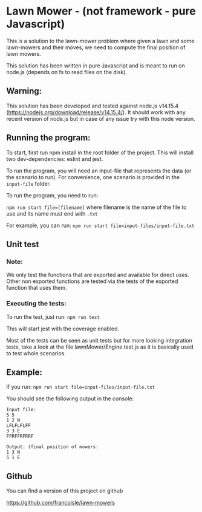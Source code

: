 # Lawn Mower - (not framework - pure Javascript)

This is a solution to the lawn-mower problem where given a lawn and some lawn-mowers and their moves, we need to compute
the final position of lawn mowers.

This solution has been written in pure Javascript and is meant to run on node.js (depends on fs to read files on the
disk).

## Warning:

This solution has been developed and tested against node.js v14.15.4 (https://nodejs.org/download/release/v14.15.4/). It
should work with any recent version of node.js but in case of any issue try with this node version.

## Running the program:

To start, first run npm install in the root folder of the project. This will install two dev-dependencies: eslint and
jest.

To run the program, you will need an input-file that represents the data (or the scenario to run). For convenience, one
scenario is provided in the `input-file` folder.

To run the program, you need to run:

`npm run start file=[filename]`
where filename is the name of the file to use and its name must end with `.txt`

For example, you can run:
`npm run start file=input-files/input-file.txt`

## Unit test

### Note:

We only test the functions that are exported and available for direct uses. Other non exported functions are tested via
the tests of the exported function that uses them.

### Executing the tests:

To run the test, just run:
`npm run test`

This will start jest with the coverage enabled.

Most of the tests can be seen as unit tests but for more looking integration tests, take a look at the file
lawnMower/Engine.test.js as it is basically used to test whole scenarios.

## Example:

If you run:
`npm run start file=input-files/input-file.txt`

You should see the following output in the console:

```
Input file:
5 5
1 2 N
LFLFLFLFF
3 3 E
FFRFFRFRRF

Output: (final position of mowers:
1 3 N
5 1 E
```

## Github
You can find a version of this project on github

https://github.com/francoisle/lawn-mowers
